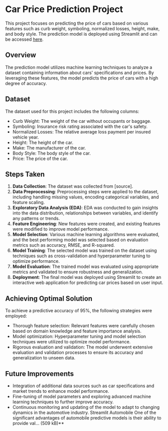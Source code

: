 # Car Price Prediction Project
This project focuses on predicting the price of cars based on various features such as curb weight, symboling, normalized losses, height, make, and body style. The prediction model is deployed using Streamlit and can be accessed [here](https://autoproject.streamlit.app/).
## Overview
The prediction model utilizes machine learning techniques to analyze a dataset containing information about cars' specifications and prices. By leveraging these features, the model predicts the price of cars with a high degree of accuracy.
## Dataset
The dataset used for this project includes the following columns:
- Curb Weight: The weight of the car without occupants or baggage.
- Symboling: Insurance risk rating associated with the car's safety.
- Normalized Losses: The relative average loss payment per insured vehicle year.
- Height: The height of the car.
- Make: The manufacturer of the car.
- Body Style: The body style of the car.
- Price: The price of the car.
## Steps Taken
1. **Data Collection**: The dataset was collected from [source].
2. **Data Preprocessing**: Preprocessing steps were applied to the dataset, including handling missing values, encoding categorical variables, and feature scaling.
3. **Exploratory Data Analysis (EDA)**: EDA was conducted to gain insights into the data distribution, relationships between variables, and identify any patterns or trends.
4. **Feature Engineering**: New features were created, and existing features were modified to improve model performance.
5. **Model Selection**: Various machine learning algorithms were evaluated, and the best performing model was selected based on evaluation metrics such as accuracy, RMSE, and R-squared.
6. **Model Training**: The selected model was trained on the dataset using techniques such as cross-validation and hyperparameter tuning to optimize performance.
7. **Model Evaluation**: The trained model was evaluated using appropriate metrics and validated to ensure robustness and generalization.
8. **Deployment**: The final model was deployed using Streamlit to create an interactive web application for predicting car prices based on user input.
## Achieving Optimal Solution
To achieve a predictive accuracy of 95%, the following strategies were employed:
- Thorough feature selection: Relevant features were carefully chosen based on domain knowledge and feature importance analysis.
- Model optimization: Hyperparameter tuning and model selection techniques were utilized to optimize model performance.
- Rigorous evaluation and validation: The model underwent extensive evaluation and validation processes to ensure its accuracy and generalization to unseen data.
## Future Improvements
- Integration of additional data sources such as car specifications and market trends to enhance model performance.
- Fine-tuning of model parameters and exploring advanced machine learning techniques to further improve accuracy.
- Continuous monitoring and updating of the model to adapt to changing dynamics in the automotive industry.
Streamlit
Automobile
One of the significant advantages of automobile predictive models is their ability to provide val... (509 kB)**

